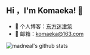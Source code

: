 ## Hi ，I'm Komaeka! :wave:

- 🏡 个人博客：<a href="https://www.komaeka.fun" target="_blank">东方迷津筑</a>
- 💬 邮箱：komaeka@163.com  

![madneal's github stats](https://github-readme-stats.vercel.app/api?username=komaeka&show_icons=true&theme=radical)
